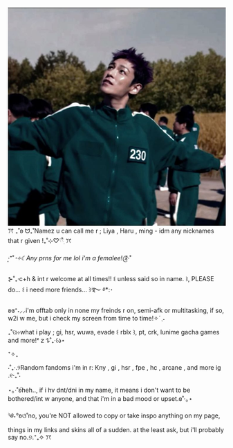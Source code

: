![image alt](https://github.com/Fre4ky-m0ment/Fre4ky-m0ment/blob/main/thanos%20__%20squid%20game%202%20@ramenkaaa.jpeg?raw=true) 
ꔫ
₊˚ʚ ᗢ₊˚Namez u can call me r ; Liya , Haru , ming - idm any nicknames that r given !₊˚⊹♡𓍢𓍢ִ໋ ꔫ

‧͙⁺˚*･༓☾Any prns for me lol i'm a femalee!༊*·˚

⊱˚₊‧c+h & int r welcome at all times!! ꒰ unless said so in name. ꒱, PLEASE do... ꒰ i need more friends... ꒱ؘ࿐ ࿔*:･

ʚɞ⁺˖⸝⸝i'm offtab only in none my freinds r on, semi-afk or multitasking, if so, w2i w me, but i check my screen from time to time!✧ˊˎ˗

₊˚ପ⊹what i play ; gi, hsr, wuwa, evade ꒰ rblx ꒱, pt, crk, lunime gacha games and more!ᶻ 𝗓 𐰁˚₊‧꒰ა⋆

⁺✧₊

⋅˚₊‧.୨Random fandoms i'm in r: Kny , gi , hsr , fpe , hc , arcane , and more ig .୧‧₊˚⋅

⋆｡‧˚ʚ๋heh.., if i hv dnt/dni in my name, it means i don't want to be bothered/int w anyone, and that i'm in a bad mood or upset.ɞ˚‧｡⋆

༄˖°ʚଓ˚no, you're NOT allowed to copy or take inspo anything on my page, things in my links and skins all of a sudden. at the least ask, but i'll probably say no.୭.⁺₊✧
ꔫ
